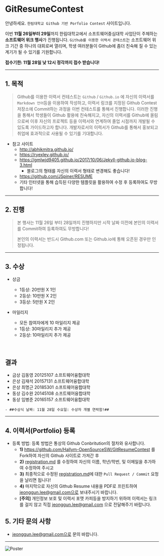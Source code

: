# GitResumeContest

안녕하세요. ``한림대학교 Github 기반 Porfolio Contest`` 사이트입니다.

이번 **11월 26일부터 29일**까지 한림대학교에서 소프트웨어중심대학 사업단이 주체하는 **소프트웨어 위크 행사**가 진행됩니다.
``Github를 이용한 이력서 콘테스트``는 소프트웨어 위크 기간 중 하나의 대회로써 열리며, 학생 여러분들이 Github에 좀더 친숙해 질 수 있는 계기가 될 수 있기를 기원합니다.

**접수기한: 11월 28일 낮 12시 정각까지 접수 받습니다!**

*  *  *

## 1. 목적
>Github를 이용한 이력서 컨테스트는 ``Github`` / ``Github.io`` 에 자신의 이력서를 ``Markdown 언어``등을 이용하여 작성하고, 이력서 링크를 지정된 Github Contest 저장소에 Commit하는 과정을 이번 컨테스트를 통해서 진행합니다. 이러한 진행을 통해서 학생들이 Github 활용에 친숙해지고, 자신의 이력서를 Github에 올림으로써 이후 자신의 프로젝트 등을 이력서와 연계하여 졸업 시점까지 개발될 수 있도록 가이드하고자 합니다. 개발자로서의 이력서가 Github를 통해서 홍보되고 취업에 효과적으로 사용될 수 있기를 기대합니다.

  - 참고 사이트
     - http://abhikmitra.github.io/
     - https://ryexley.github.io/
     - https://gmlwjd9405.github.io/2017/10/06/Jekyll-github.io-blog-3.html
         - 블로그의 형태를 자신의 이력서 형태로 변경해도 좋습니다!
     - https://github.com/JSpiner/RESUME
     - 기타 인터넷을 통해 습득된 다양한 템플릿을 활용하여 수정 후 등록하여도 무방합니다!

*  *  *

## 2. 진행
> 본 행사는 11월 26일 부터 28일까지 진행하지만 시작 날짜 이전에 본인의 이력서를 Commit하여 등록하여도 무방합니다!
>
> 본인의 이력서는 반드시 Github.com 또는 Github.io에 통해 오픈된 경우만 인정됩니다.


*  *  *

## 3. 수상
   - 상금
      - 1등상: 20만원 X 1인
      - 2등상: 10만원 X 2인
      - 3등상: 5만원 X 2인

   - 마일리지
      - 모든 참여자에게 10 마일리지 제공
      - 1등상: 30마일리지 추가 제공
      - 2등상: 10마일리지 추가 제공
      <br>
      <br>

## 결과

   - 금상	김동영	20125107	소프트웨어융합대학
   - 은상	김재석	20157131	소프트웨어융합대학
   - 은상	최명근	20185301	소프트웨어융합대학
   - 동상	김수완	20145108	소프트웨어융합대학
   - 동상	임병준	20165157	소프트웨어융합대학

    - ##수상식 날짜: 11월 28일 수요일: 수상자 개별 연락함!##
*  *  *

## 4. 이력서(Portfolio) 등록
   - 등록 방법: 등록 방법은 통상의 Github Conbritution의 절차와 유사합니다.
      - **1)** https://github.com/Hallym-OpenSourceSW/GitResumeContest 를 Fork하여 자신의 Github 사이트로 가져간 후
      - **2)** [registration.md](https://github.com/Hallym-OpenSourceSW/GitResumeContest/blob/master/registration.md) 를 수정하여 자신의 이름, 학년/학번, 및 이메일을 추가하여 수정하여 주시고
      - **3)** 최종적으로 수정된 [registration.md](https://github.com/Hallym-OpenSourceSW/GitResumeContest/blob/master/registration.md)에 대한 ``Pull Request / Commit`` 요청을 날리면 됩니다!
      - **4)** 마지막으로 자신의 Github Resume 내용을 PDF로 프린트하여 jeonggun.lee@gmail.com으로 보내주시기 바랍니다.
      - **[주의]** 개인정보 보호 및 이력서 포맷 카피등을 방지하기 위하여 이력서는 링크를 걸지 않고 직접 jeonggun.lee@gmail.com 으로 전달해주기 바랍니다.
      
      

## 5. 기타 문의 사항
   - jeonggun.lee@gmail.com으로 문의 바랍니다.
   
*  *  *
![Poster](https://github.com/Hallym-OpenSourceSW/GitResumeContest/blob/master/git_resume_poster.png)


